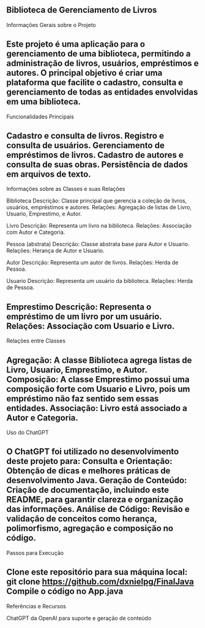 Biblioteca de Gerenciamento de Livros
---------------------------------------------------------------------------------------------------------------------------------------------------------------------------------------
Informações Gerais sobre o Projeto

Este projeto é uma aplicação para o gerenciamento de uma biblioteca, permitindo a administração de livros, usuários, empréstimos e autores. O principal objetivo é criar uma plataforma que facilite o cadastro, consulta e gerenciamento de todas as entidades envolvidas em uma biblioteca.
---------------------------------------------------------------------------------------------------------------------------------------------------------------------------------------
Funcionalidades Principais

Cadastro e consulta de livros.
Registro e consulta de usuários.
Gerenciamento de empréstimos de livros.
Cadastro de autores e consulta de suas obras.
Persistência de dados em arquivos de texto.
---------------------------------------------------------------------------------------------------------------------------------------------------------------------------------------
Informações sobre as Classes e suas Relações

Biblioteca
Descrição: Classe principal que gerencia a coleção de livros, usuários, empréstimos e autores.
Relações:
Agregação de listas de Livro, Usuario, Emprestimo, e Autor.

Livro
Descrição: Representa um livro na biblioteca.
Relações:
Associação com Autor e Categoria.

Pessoa (abstrata)
Descrição: Classe abstrata base para Autor e Usuario.
Relações:
Herança de Autor e Usuario.

Autor
Descrição: Representa um autor de livros.
Relações:
Herda de Pessoa.

Usuario
Descrição: Representa um usuário da biblioteca.
Relações:
Herda de Pessoa.

Emprestimo
Descrição: Representa o empréstimo de um livro por um usuário.
Relações:
Associação com Usuario e Livro.
---------------------------------------------------------------------------------------------------------------------------------------------------------------------------------------
Relações entre Classes

Agregação: A classe Biblioteca agrega listas de Livro, Usuario, Emprestimo, e Autor.
Composição: A classe Emprestimo possui uma composição forte com Usuario e Livro, pois um empréstimo não faz sentido sem essas entidades.
Associação: Livro está associado a Autor e Categoria.
---------------------------------------------------------------------------------------------------------------------------------------------------------------------------------------
Uso do ChatGPT

O ChatGPT foi utilizado no desenvolvimento deste projeto para:
Consulta e Orientação: Obtenção de dicas e melhores práticas de desenvolvimento Java.
Geração de Conteúdo: Criação de documentação, incluindo este README, para garantir clareza e organização das informações.
Análise de Código: Revisão e validação de conceitos como herança, polimorfismo, agregação e composição no código.
---------------------------------------------------------------------------------------------------------------------------------------------------------------------------------------
Passos para Execução

Clone este repositório para sua máquina local:
git clone https://github.com/dxnielpg/FinalJava
Compile o código no App.java
---------------------------------------------------------------------------------------------------------------------------------------------------------------------------------------
Referências e Recursos

ChatGPT da OpenAI para suporte e geração de conteúdo